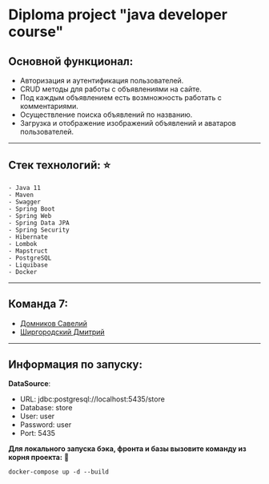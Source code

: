 # Diploma project "java developer course"

## Основной функционал:

* Авторизация и аутентификация пользователей.
* CRUD методы для работы с объявлениями на сайте.
* Под каждым объявлением есть возмножность работать с комментариями.
* Осуществление поиска объявлений по названию.
* Загрузка и отображение изображений объявлений и аватаров пользователей.

---

## Стек технологий: :star:

    - Java 11
    - Maven
    - Swagger
    - Spring Boot
    - Spring Web
    - Spring Data JPA
    - Spring Security
    - Hibernate
    - Lombok
    - Mapstruct
    - PostgreSQL
    - Liquibase
    - Docker

---

## Команда 7: <br>

- [Домников Савелий](https://github.com/savely03)<br>
- [Ширгородский Дмитрий](https://github.com/Jekas213)<br>

---

## Информация по запуску:

**DataSource**:

- URL: jdbc:postgresql://localhost:5435/store
- Database: store
- User: user
- Password: user
- Port: 5435

**Для локального запуска бэка, фронта и базы вызовите команду из корня проекта:** 🙂

```
docker-compose up -d --build
```
